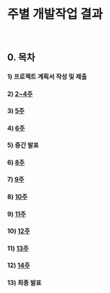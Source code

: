 # 주별 개발작업 결과 
&nbsp;
## 0. 목차
#### 1) 프로젝트 계획서 작성 및 제출
#### 2) [2~4주](Week4/index.md)
#### 3) [5주](Week5/index.md)
#### 4) [6주](Week6/index.md)
#### 5) 중간 발표
#### 6) [8주](Week8/index.md)
#### 7) [9주](Week9/index.md)
#### 8) [10주](Week10/index.md)
#### 9) [11주](Week11/index.md)
#### 10) [12주](Week12/index.md)
#### 11) [13주](Week13/index.md)
#### 12) [14주](Week14/index.md)
#### 13) 최종 발표
